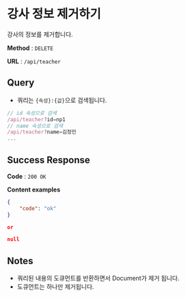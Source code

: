 # 강사 정보 제거하기

강사의 정보를 제거합니다.

**Method** : `DELETE`

**URL** : `/api/teacher`

## Query
* 쿼리는 `{속성}:{값}`으로 검색됩니다.
```javascript
// id 속성으로 검색
/api/teacher?id=np1
// name 속성으로 검색
/api/teacher?name=김정민
...
```

## Success Response

**Code** : `200 OK`

**Content examples**

```json
{
    "code": "ok"
}

or 

null
```

## Notes
* 쿼리된 내용의 도큐먼트를 반환하면서 Document가 제거 됩니다.
* 도큐먼트는 하나만 제거됩니다.